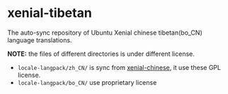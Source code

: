 # xenial-tibetan

The auto-sync repository of Ubuntu Xenial chinese tibetan(bo_CN) language translations.

**NOTE:** the files of different directories is under different license.

* `locale-langpack/zh_CN/` is sync from [xenial-chinese], it use these GPL license.
* `locale-langpack/bo_CN/` use proprietary license

[xenial-chinese]: https://github.com/ubuntukylin-weblate/xenial-chinese
 
